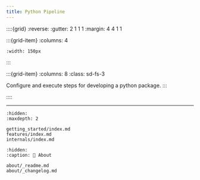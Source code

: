 ```yaml
---
title: Python Pipeline
---
```


::::{grid}
:reverse:
:gutter: 2 1 1 1
:margin: 4 4 1 1

:::{grid-item}
:columns: 4

```{image} ./_static/python-logo-only.svg
:width: 150px
```

:::

:::{grid-item}
:columns: 8
:class: sd-fs-3

Configure and execute steps for developing a python package.
:::

::::

---

```{toctree}
:hidden:
:maxdepth: 2

getting_started/index.md
features/index.md
internals/index.md
```

```{toctree}
:hidden:
:caption: 📄 About

about/_readme.md
about/_changelog.md

```
